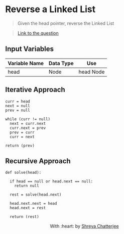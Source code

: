 # Reverse a Linked List

> Given the head pointer, reverse the Linked List

> [Link to the question](https://leetcode.com/problems/reverse-linked-list/)

## Input Variables
| Variable Name | Data Type | Use | 
|---- | ----- | ----- |
| head | Node | head Node |

## Iterative Approach

```
curr = head
next = null
prev = null

while (curr != null)
  next = curr.next
  curr.next = prev
  prev = curr
  curr = next
  
return (prev)
```

## Recursive Approach

```
def solve(head):
  
  if head == null or head.next == null:
    return null
    
  rest = solve(head.next)
    
  head.next.next = head
  head.next = rest
  
  return (rest)
```

<p align="center">
	With :heart: by <a href="https://github.com/Shreya549" target="_blank">Shreya Chatterjee</a>
</p

